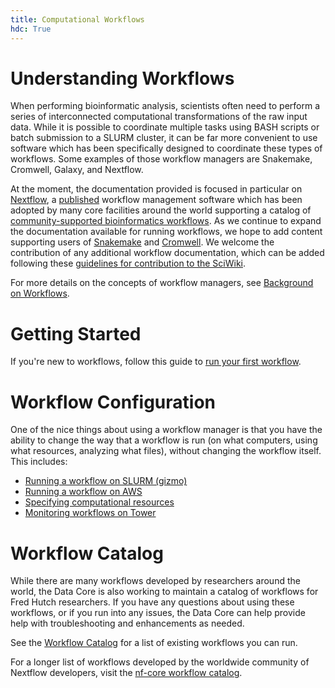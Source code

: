 ```yaml
---
title: Computational Workflows
hdc: True
---
```


# Understanding Workflows

When performing bioinformatic analysis, scientists often need to perform a series of interconnected
computational transformations of the raw input data. While it is possible to coordinate multiple tasks
using BASH scripts or batch submission to a SLURM cluster, it can be far more convenient to use
software which has been specifically designed to coordinate these types of workflows. Some examples
of those workflow managers are Snakemake, Cromwell, Galaxy, and Nextflow.

At the moment, the documentation provided is focused in particular on [Nextflow](https://nextflow.io/), a
[published](https://www.nature.com/articles/nbt.3820.epdf?author_access_token=NR5Sw5j7DhVJhsvhZX3O8NRgN0jAjWel9jnR3ZoTv0O-x-SaU0X4rrftBAum396PO2HW7nu_CY6WUD5BczKSljFiztaC_YS4qiOe1WqLsYegnGM2iRixif0sggcgrW7Y) 
workflow management software which has been adopted by many core facilities around the world supporting
a catalog of [community-supported bioinformatics workflows](https://nf-co.re/). As we continue to expand
the documentation available for running workflows, we hope to add content supporting users of
[Snakemake](https://snakemake.readthedocs.io/en/stable/) and [Cromwell](https://cromwell.readthedocs.io/en/stable/).
We welcome the contribution of any additional workflow documentation, which can be added following these
[guidelines for contribution to the SciWiki](https://github.com/FredHutch/wiki/blob/main/README.md).

For more details on the concepts of workflow managers, see [Background on Workflows](/hdc/workflows/workflow_background).

# Getting Started

If you're new to workflows, follow this guide to [run your first workflow](/hdc/workflows/running_first_workflow).

# Workflow Configuration

One of the nice things about using a workflow manager is that you have the ability to change the way
that a workflow is run (on what computers, using what resources, analyzing what files), without changing
the workflow itself. This includes:

- [Running a workflow on SLURM (gizmo)](/hdc/workflows/running/on_gizmo)
- [Running a workflow on AWS](/hdc/workflows/running/on_aws)
- [Specifying computational resources](/hdc/workflows/running/process_resources)
- [Monitoring workflows on Tower](/hdc/workflows/running/tower)

# Workflow Catalog

While there are many workflows developed by researchers around the world, the Data Core is also working
to maintain a catalog of workflows for Fred Hutch researchers. If you have any questions about using these
workflows, or if you run into any issues, the Data Core can help provide help with troubleshooting and
enhancements as needed.

See the [Workflow Catalog](/hdc/workflows/workflow_catalog) for a list of existing workflows you can run.

For a longer list of workflows developed by the worldwide community of Nextflow developers, visit the
[nf-core workflow catalog](https://nf-co.re/pipelines).
